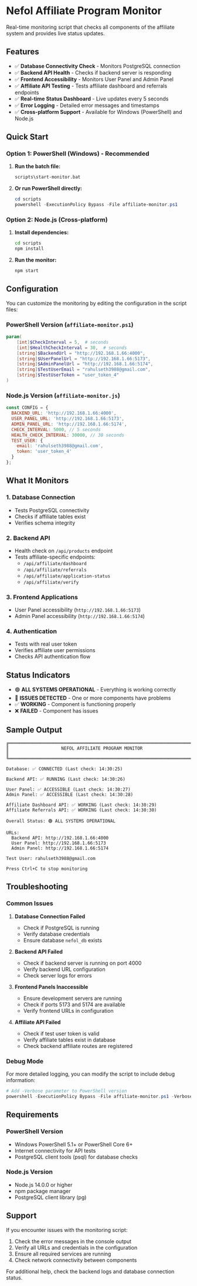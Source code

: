 # Nefol Affiliate Program Monitor

Real-time monitoring script that checks all components of the affiliate system and provides live status updates.

## Features

- ✅ **Database Connectivity Check** - Monitors PostgreSQL connection
- ✅ **Backend API Health** - Checks if backend server is responding
- ✅ **Frontend Accessibility** - Monitors User Panel and Admin Panel
- ✅ **Affiliate API Testing** - Tests affiliate dashboard and referrals endpoints
- ✅ **Real-time Status Dashboard** - Live updates every 5 seconds
- ✅ **Error Logging** - Detailed error messages and timestamps
- ✅ **Cross-platform Support** - Available for Windows (PowerShell) and Node.js

## Quick Start

### Option 1: PowerShell (Windows) - Recommended

1. **Run the batch file:**
   ```bash
   scripts\start-monitor.bat
   ```

2. **Or run PowerShell directly:**
   ```powershell
   cd scripts
   powershell -ExecutionPolicy Bypass -File affiliate-monitor.ps1
   ```

### Option 2: Node.js (Cross-platform)

1. **Install dependencies:**
   ```bash
   cd scripts
   npm install
   ```

2. **Run the monitor:**
   ```bash
   npm start
   ```

## Configuration

You can customize the monitoring by editing the configuration in the script files:

### PowerShell Version (`affiliate-monitor.ps1`)
```powershell
param(
    [int]$CheckInterval = 5,  # seconds
    [int]$HealthCheckInterval = 30,  # seconds
    [string]$BackendUrl = "http://192.168.1.66:4000",
    [string]$UserPanelUrl = "http://192.168.1.66:5173",
    [string]$AdminPanelUrl = "http://192.168.1.66:5174",
    [string]$TestUserEmail = "rahulseth3988@gmail.com",
    [string]$TestUserToken = "user_token_4"
)
```

### Node.js Version (`affiliate-monitor.js`)
```javascript
const CONFIG = {
  BACKEND_URL: 'http://192.168.1.66:4000',
  USER_PANEL_URL: 'http://192.168.1.66:5173',
  ADMIN_PANEL_URL: 'http://192.168.1.66:5174',
  CHECK_INTERVAL: 5000, // 5 seconds
  HEALTH_CHECK_INTERVAL: 30000, // 30 seconds
  TEST_USER: {
    email: 'rahulseth3988@gmail.com',
    token: 'user_token_4'
  }
};
```

## What It Monitors

### 1. Database Connection
- Tests PostgreSQL connectivity
- Checks if affiliate tables exist
- Verifies schema integrity

### 2. Backend API
- Health check on `/api/products` endpoint
- Tests affiliate-specific endpoints:
  - `/api/affiliate/dashboard`
  - `/api/affiliate/referrals`
  - `/api/affiliate/application-status`
  - `/api/affiliate/verify`

### 3. Frontend Applications
- User Panel accessibility (`http://192.168.1.66:5173`)
- Admin Panel accessibility (`http://192.168.1.66:5174`)

### 4. Authentication
- Tests with real user token
- Verifies affiliate user permissions
- Checks API authentication flow

## Status Indicators

- 🟢 **ALL SYSTEMS OPERATIONAL** - Everything is working correctly
- 🔴 **ISSUES DETECTED** - One or more components have problems
- ✅ **WORKING** - Component is functioning properly
- ❌ **FAILED** - Component has issues

## Sample Output

```
╔══════════════════════════════════════════════════════════════════════════════╗
║                    NEFOL AFFILIATE PROGRAM MONITOR                        ║
╚══════════════════════════════════════════════════════════════════════════════╝

Database: ✅ CONNECTED (Last check: 14:30:25)

Backend API: ✅ RUNNING (Last check: 14:30:26)

User Panel: ✅ ACCESSIBLE (Last check: 14:30:27)
Admin Panel: ✅ ACCESSIBLE (Last check: 14:30:28)

Affiliate Dashboard API: ✅ WORKING (Last check: 14:30:29)
Affiliate Referrals API: ✅ WORKING (Last check: 14:30:30)

Overall Status: 🟢 ALL SYSTEMS OPERATIONAL

URLs:
  Backend API: http://192.168.1.66:4000
  User Panel: http://192.168.1.66:5173
  Admin Panel: http://192.168.1.66:5174

Test User: rahulseth3988@gmail.com

Press Ctrl+C to stop monitoring
```

## Troubleshooting

### Common Issues

1. **Database Connection Failed**
   - Check if PostgreSQL is running
   - Verify database credentials
   - Ensure database `nefol_db` exists

2. **Backend API Failed**
   - Check if backend server is running on port 4000
   - Verify backend URL configuration
   - Check server logs for errors

3. **Frontend Panels Inaccessible**
   - Ensure development servers are running
   - Check if ports 5173 and 5174 are available
   - Verify frontend URLs in configuration

4. **Affiliate API Failed**
   - Check if test user token is valid
   - Verify affiliate tables exist in database
   - Check backend affiliate routes are registered

### Debug Mode

For more detailed logging, you can modify the script to include debug information:

```powershell
# Add -Verbose parameter to PowerShell version
powershell -ExecutionPolicy Bypass -File affiliate-monitor.ps1 -Verbose
```

## Requirements

### PowerShell Version
- Windows PowerShell 5.1+ or PowerShell Core 6+
- Internet connectivity for API tests
- PostgreSQL client tools (psql) for database checks

### Node.js Version
- Node.js 14.0.0 or higher
- npm package manager
- PostgreSQL client library (pg)

## Support

If you encounter issues with the monitoring script:

1. Check the error messages in the console output
2. Verify all URLs and credentials in the configuration
3. Ensure all required services are running
4. Check network connectivity between components

For additional help, check the backend logs and database connection status.
